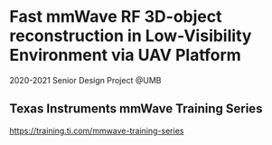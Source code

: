 # Fast mmWave RF 3D-object reconstruction in Low-Visibility Environment via UAV Platform
2020-2021 Senior Design Project @UMB

## Texas Instruments mmWave Training Series
https://training.ti.com/mmwave-training-series
